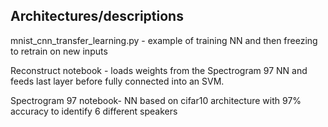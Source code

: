 ## Architectures/descriptions

mnist_cnn_transfer_learning.py - example of training NN and then freezing to retrain on new inputs 

Reconstruct notebook - loads weights from the Spectrogram 97 NN and feeds last layer before fully connected into an SVM. 

Spectrogram 97 notebook- NN based on cifar10 architecture with 97% accuracy to identify 6 different speakers
